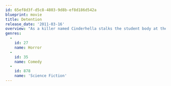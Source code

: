 ```yaml
---
id: 65ef8d3f-d5c8-4803-9d8b-ef8d186d542a
blueprint: movie
title: Detention
release_date: '2011-03-16'
overview: "As a killer named Cinderhella stalks the student body at the high school in Grizzly Lake, a group of co-eds band together to survive while they're all serving detention."
genres:
  -
    id: 27
    name: Horror
  -
    id: 35
    name: Comedy
  -
    id: 878
    name: 'Science Fiction'
---
```

